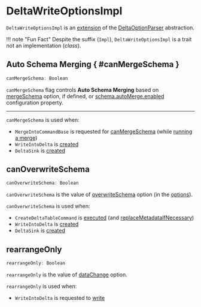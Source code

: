 # DeltaWriteOptionsImpl

`DeltaWriteOptionsImpl` is an [extension](#contract) of the [DeltaOptionParser](DeltaOptionParser.md) abstraction.

!!! note "Fun Fact"
    Despite the suffix (`Impl`), `DeltaWriteOptionsImpl` is a trait not an implementation (_class_).

## Auto Schema Merging { #canMergeSchema }

```scala
canMergeSchema: Boolean
```

`canMergeSchema` flag controls **Auto Schema Merging** based on [mergeSchema](options.md#MERGE_SCHEMA_OPTION) option, if defined, or [schema.autoMerge.enabled](../configuration-properties/index.md#DELTA_SCHEMA_AUTO_MIGRATE) configuration property.

---

`canMergeSchema` is used when:

* `MergeIntoCommandBase` is requested for [canMergeSchema](../commands/merge/MergeIntoCommandBase.md#canMergeSchema) (while [running a merge](../commands/merge/MergeIntoCommand.md#runMerge))
* `WriteIntoDelta` is [created](../commands/WriteIntoDelta.md#canMergeSchema)
* `DeltaSink` is [created](DeltaSink.md#canMergeSchema)

## <span id="canOverwriteSchema"> canOverwriteSchema

```scala
canOverwriteSchema: Boolean
```

`canOverwriteSchema` is the value of [overwriteSchema](options.md#OVERWRITE_SCHEMA_OPTION) option (in the [options](DeltaOptionParser.md#options)).

`canOverwriteSchema` is used when:

* `CreateDeltaTableCommand` is [executed](../commands/CreateDeltaTableCommand.md) (and [replaceMetadataIfNecessary](../commands/CreateDeltaTableCommand.md#replaceMetadataIfNecessary))
* `WriteIntoDelta` is [created](../commands/WriteIntoDelta.md#canOverwriteSchema)
* `DeltaSink` is [created](DeltaSink.md#canOverwriteSchema)

## <span id="rearrangeOnly"> rearrangeOnly

```scala
rearrangeOnly: Boolean
```

`rearrangeOnly` is the value of [dataChange](options.md#DATA_CHANGE_OPTION) option.

`rearrangeOnly` is used when:

* `WriteIntoDelta` is requested to [write](../commands/WriteIntoDelta.md#write)
